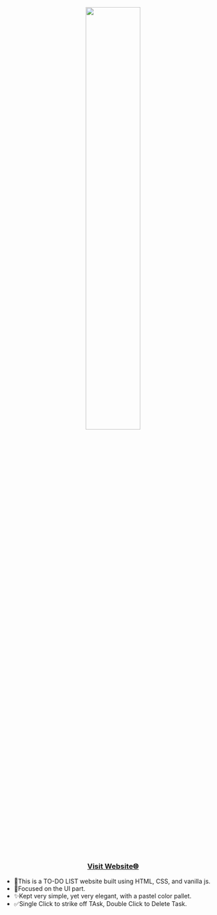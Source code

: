 
<div align="center">
  <img src="https://w7.pngwing.com/pngs/670/265/png-transparent-checkmark-done-exam-list-pencil-todo-xomo-basics-icon-thumbnail.png" width="50%">
</div>
<div align="center">
  <h3><a href="https://sourav-todolist.netlify.app/">Visit Website🌐</a></h3>
</div>

<ul>
<li>💓This is a TO-DO LIST website built using HTML, CSS, and vanilla js. </li> 
<li>📱Focused on the UI part.</li>
<li>✨Kept very simple, yet very elegant, with a pastel color pallet.</li>
<li>✅Single Click to strike off TAsk, Double Click to Delete Task.</li>
</ul>
